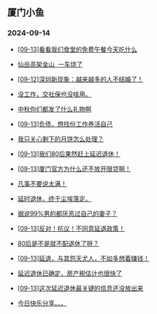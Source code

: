 ## 厦门小鱼 
### 2024-09-14

+ [[09-13]看看我们食堂的免费午餐今天吃什么](http://bbs.xmfish.com/read-htm-tid-18243046.html)

+ [仙岳高架金山  一车烧了](http://bbs.xmfish.com/read-htm-tid-18243085.html)

+ [[09-12]深圳新现象：越来越多的人不结婚了！](http://bbs.xmfish.com/read-htm-tid-18243008.html)

+ [没工作，交社保也没啥用。](http://bbs.xmfish.com/read-htm-tid-18243270.html)

+ [中秋你们都发了什么礼物啊](http://bbs.xmfish.com/read-htm-tid-18243105.html)

+ [[09-13]负债，想找份工作养活自己](http://bbs.xmfish.com/read-htm-tid-18243016.html)

+ [我只关心剩下的月饼怎么处理？](http://bbs.xmfish.com/read-htm-tid-18243107.html)

+ [[09-13]我们80后果然赶上延迟退休！](http://bbs.xmfish.com/read-htm-tid-18243214.html)

+ [[09-13]厦门官方为什么还不放开限贷啊！](http://bbs.xmfish.com/read-htm-tid-18243139.html)

+ [凡事不要说太满！](http://bbs.xmfish.com/read-htm-tid-18243099.html)

+ [延时退休，终于尘埃落定。](http://bbs.xmfish.com/read-htm-tid-18243254.html)

+ [据说99%男的都厌恶过自己的妻子？](http://bbs.xmfish.com/read-htm-tid-18243038.html)

+ [[09-13]反对！抗议！不同意延退政策！](http://bbs.xmfish.com/read-htm-tid-18243243.html)

+ [80后是不是就不配退休了呀？](http://bbs.xmfish.com/read-htm-tid-18243245.html)

+ [[09-13]延退，与其怨天尤人，不如多想着赚钱！](http://bbs.xmfish.com/read-htm-tid-18243249.html)

+ [延迟退休已确定，房产税估计也很快了](http://bbs.xmfish.com/read-htm-tid-18243255.html)

+ [[09-13]这次延迟退休最关键的信息还没放出来](http://bbs.xmfish.com/read-htm-tid-18243248.html)

+ [今日快乐分享。。。](http://bbs.xmfish.com/read-htm-tid-18243155.html)

